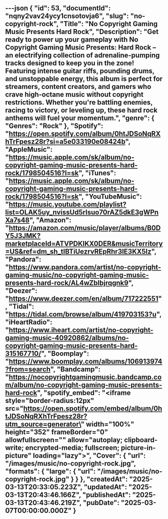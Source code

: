 ---json
{
  "id": 53,
  "documentId": "nqny2vav24ycy1cnsotovja6",
  "slug": "no-copyright-rock",
  "Title": "No Copyright Gaming Music Presents Hard Rock",
  "Description": "Get ready to power up your gameplay with No Copyright Gaming Music Presents: Hard Rock – an electrifying collection of adrenaline-pumping tracks designed to keep you in the zone! Featuring intense guitar riffs, pounding drums, and unstoppable energy, this album is perfect for streamers, content creators, and gamers who crave high-octane music without copyright restrictions. Whether you're battling enemies, racing to victory, or leveling up, these hard rock anthems will fuel your momentum.",
  "genre": {
    "Genres": "Rock"
  },
  "Spotify": "https://open.spotify.com/album/0htJDSoNqRXhTrFpesz28r?si=a5e033190e08424b",
  "AppleMusic": "https://music.apple.com/sk/album/no-copyright-gaming-music-presents-hard-rock/1798504516?l=sk",
  "iTunes": "https://music.apple.com/sk/album/no-copyright-gaming-music-presents-hard-rock/1798504516?l=sk",
  "YouTubeMusic": "https://music.youtube.com/playlist?list=OLAK5uy_nvissUd5rIsuo70rAZ5dkE3gWPnXa7s48",
  "Amazon": "https://amazon.com/music/player/albums/B0DY5J3JMK?marketplaceId=ATVPDKIKX0DER&musicTerritory=US&ref=dm_sh_tIBTiUezrvREpRhr3IE3KX5lz",
  "Pandora": "https://www.pandora.com/artist/no-copyright-gaming-music/no-copyright-gaming-music-presents-hard-rock/AL4wZblbjrqgnk9",
  "Deezer": "https://www.deezer.com/en/album/717222551",
  "Tidal": "https://tidal.com/browse/album/419703153?u",
  "iHeartRadio": "https://www.iheart.com/artist/no-copyright-gaming-music-40920862/albums/no-copyright-gaming-music-presents-hard-315167710/",
  "Boomplay": "https://www.boomplay.com/albums/106913974?from=search",
  "Bandcamp": "https://nocopyrightgamingmusic.bandcamp.com/album/no-copyright-gaming-music-presents-hard-rock",
  "spotify_embed": "<iframe style=\"border-radius:12px\" src=\"https://open.spotify.com/embed/album/0htJDSoNqRXhTrFpesz28r?utm_source=generator\" width=\"100%\" height=\"352\" frameBorder=\"0\" allowfullscreen=\"\" allow=\"autoplay; clipboard-write; encrypted-media; fullscreen; picture-in-picture\" loading=\"lazy\"></iframe>",
  "Cover": {
    "url": "/images/music/no-copyright-rock.jpg",
    "formats": {
      "large": {
        "url": "/images/music/no-copyright-rock.jpg"
      }
    }
  },
  "createdAt": "2025-03-13T20:33:05.223Z",
  "updatedAt": "2025-03-13T20:43:46.166Z",
  "publishedAt": "2025-03-13T20:43:46.219Z",
  "pubDate": "2025-03-07T00:00:00.000Z"
}
---
